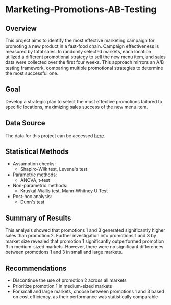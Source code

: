 # Marketing-Promotions-AB-Testing
## Overview
This project aims to identify the most effective marketing campaign for promoting a new product in a fast-food chain. Campaign effectiveness is measured by total sales. In randomly selected markets, each location utilized a different promotional strategy to sell the new menu item, and sales data were collected over the first four weeks. This approach mirrors an A/B testing framework, comparing multiple promotional strategies to determine the most successful one.
## Goal
Develop a strategic plan to select the most effective promotions tailored to specific locations, maximizing sales success of the new menu item.
## Data Source
The data for this project can be accessed [here](https://www.kaggle.com/datasets/chebotinaa/fast-food-marketing-campaign-ab-test/data).
## Statistical Methods
- Assumption checks:
  - Shapiro-Wilk test, Levene's test
- Parametric methods:
  -  ANOVA, t-test
- Non-parametric methods:
  - Kruskal-Wallis test, Mann-Whitney U Test
- Post-hoc analysis:
  - Dunn's test
## Summary of Results
This analysis showed that promotions 1 and 3 generated significantly higher sales than promotion 2. Further investigation into promotions 1 and 3 by market size revealed that promotion 1 significantly outperformed promotion 3 in medium-sized markets. However, there were no significant differences between promotions 1 and 3 in small and large markets.
## Recommendations
- Discontinue the use of promotion 2 across all markets
- Prioritize promotion 1 in medium-sized markets
- For small and large markets, choose between promotions 1 and 3 based on cost efficiency, as their performance was statistically comparable

